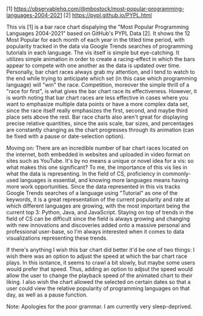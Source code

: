 [1] https://observablehq.com/@mbostock/most-popular-programming-languages-2004-2021
[2] https://pypl.github.io/PYPL.html

This vis [1] is a bar race chart dispalying the "Most Popular Programming Languages 2004-2021" based on GitHub's PYPL Data [2]. It shows the 12 Most Popular for each month of each year in the titled time period, with popularity tracked in the data via Google Trends searches of programming tutorials in each language. The vis itself is simple but eye-catching. It utilizes simple animation in order to create a racing-effect in which the bars appear to compete with one another as the data is updated over time. Personally, bar chart races always grab my attention, and I tend to watch to the end while trying to anticipate which set (in this case which programming language) will "win" the race. Competition, moreover the simple thrill of a "race for first", is what gives the bar chart race its effectiveness. However, it is worth noting that bar chart races are less effective in cases where you want to emphasize multiple data points or have a more complex data set, since the race itself really emphasizes the first, second, and maybe third place sets above the rest. Bar race charts also aren't great for displaying precise relative quantities, since the axis scale, bar sizes, and percentages are constantly changing as the chart progresses through its animation (can be fixed with a pause or date-selection option).

Moving on: There are an incredible number of bar chart races located on the internet, both embedded in websites and uploaded in video format on sites such as YouTube. It's by no means a unique or novel idea for a vis: so what makes this one significant? To me, the importance of this vis lies in what the data is representing. In the field of CS, proficiency in commonly-used languages is essential, and knowing more languages means having more work opportunities. Since the data represented in this vis tracks Google Trends searches of a language using "Tutorial" as one of the keywords, it is a great representation of the current popularity and rate at which different languages are growing, with the most important being the current top 3: Python, Java, and JavaScript. Staying on top of trends in the field of CS can be difficult since the field is always growing and changing with new innovations and discoveries added onto a massive personal and professional user-base, so I'm always interested when it comes to data visualizations representing these trends.

If there's anything I wish this bar chart did better it'd be one of two things:
I wish there was an option to adjust the speed at which the bar chart race plays. In this isntance, it seems to crawl a bit slowly, but maybe some users would prefer that speed. Thus, adding an option to adjsut the speed would allow the user to change the playback speed of the animated chart to their liking.
I also wish the chart allowed the selected on certain dates so that a user could view the relative popularity of programming languages on that day, as well as a pause function.

Note: Apologies for the poor grammar. I am currently very sleep-deprived.
